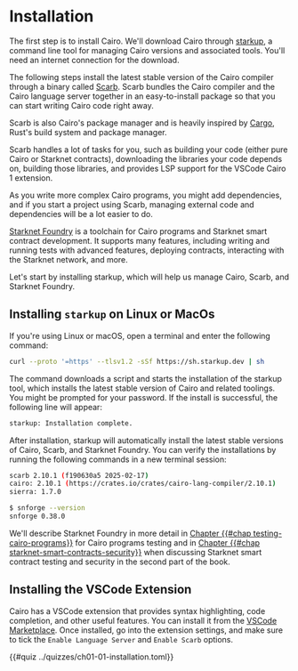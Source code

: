 # Installation

The first step is to install Cairo. We'll download Cairo through [starkup][starkup], a command line tool for managing Cairo versions and associated tools. You'll need an internet connection for the download.

The following steps install the latest stable version of the Cairo compiler through a binary called [Scarb][scarb doc]. Scarb bundles the Cairo compiler and the Cairo language server together in an easy-to-install package so that you can start writing Cairo code right away.

Scarb is also Cairo's package manager and is heavily inspired by [Cargo][cargo doc], Rust's build system and package manager.

Scarb handles a lot of tasks for you, such as building your code (either pure Cairo or Starknet contracts), downloading the libraries your code depends on, building those libraries, and provides LSP support for the VSCode Cairo 1 extension.

As you write more complex Cairo programs, you might add dependencies, and if you start a project using Scarb, managing external code and dependencies will be a lot easier to do.

[Starknet Foundry][sn foundry] is a toolchain for Cairo programs and Starknet smart contract development. It supports many features, including writing and running tests with advanced features, deploying contracts, interacting with the Starknet network, and more.

Let's start by installing starkup, which will help us manage Cairo, Scarb, and Starknet Foundry.

[starkup]: https://github.com/starkware-libs/starkup
[scarb doc]: https://docs.swmansion.com/scarb/docs
[cargo doc]: https://doc.rust-lang.org/cargo/
[sn foundry]: https://foundry-rs.github.io/starknet-foundry/index.html

## Installing `starkup` on Linux or MacOs

If you're using Linux or macOS, open a terminal and enter the following command:

```bash
curl --proto '=https' --tlsv1.2 -sSf https://sh.starkup.dev | sh
```

The command downloads a script and starts the installation of the starkup tool, which installs the latest stable version of Cairo and related toolings. You might be prompted for your password. If the install is successful, the following line will appear:

```bash
starkup: Installation complete.
```

After installation, starkup will automatically install the latest stable versions of Cairo, Scarb, and Starknet Foundry. You can verify the installations by running the following commands in a new terminal session:

```bash
scarb 2.10.1 (f190630a5 2025-02-17)
cairo: 2.10.1 (https://crates.io/crates/cairo-lang-compiler/2.10.1)
sierra: 1.7.0

$ snforge --version
snforge 0.38.0
```

We'll describe Starknet Foundry in more detail in [Chapter {{#chap testing-cairo-programs}}][writing tests] for Cairo programs testing and in [Chapter {{#chap starknet-smart-contracts-security}}][testing with snfoundry] when discussing Starknet smart contract testing and security in the second part of the book.

[writing tests]: ./ch10-01-how-to-write-tests.md
[testing with snfoundry]: ./ch104-02-testing-smart-contracts.md#testing-smart-contracts-with-starknet-foundry

## Installing the VSCode Extension

Cairo has a VSCode extension that provides syntax highlighting, code completion, and other useful features. You can install it from the [VSCode Marketplace][vsc extension].
Once installed, go into the extension settings, and make sure to tick the `Enable Language Server` and `Enable Scarb` options.

[vsc extension]: https://marketplace.visualstudio.com/items?itemName=starkware.cairo1

{{#quiz ../quizzes/ch01-01-installation.toml}}
